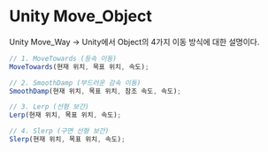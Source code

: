
# Unity Move_Object

Unity Move_Way
-> Unity에서 Object의 4가지 이동 방식에 대한 설명이다.
>
```javascript
// 1. MoveTowards (등속 이동)
MoveTowards(현재 위치, 목표 위치, 속도);
```
>
```javascript
// 2. SmoothDamp (부드러운 감속 이동)
SmoothDamp(현재 위치, 목표 위치, 참조 속도, 속도);
```
>
```javascript
// 3. Lerp (선형 보간)
Lerp(현재 위치, 목표 위치, 속도);
```
>
```javascript
// 4. Slerp (구면 선형 보간)
Slerp(현재 위치, 목표 위치, 속도);
```